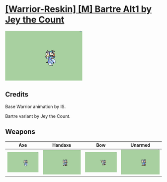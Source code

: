 # [\[Warrior-Reskin\] \[M\] Bartre Alt1 by Jey the Count](./)

<img src="./3.%20Axe/Axe_000.png" alt="[Warrior-Reskin] [M] Bartre Alt1 by Jey the Count standing" />

## Credits

Base Warrior animation by IS. 

Bartre variant by Jey the Count.

## Weapons


|Axe |Handaxe |Bow |Unarmed |
|  :---: | :---: | :---: | :---: |
| <img alt="Axe animation" src="./3.%20Axe/Axe.gif" /> | <img alt="Handaxe animation" src="./4.%20Handaxe/Handaxe.gif" /> | <img alt="Bow animation" src="./5.%20Bow/Bow.gif" /> | <img alt="Unarmed animation" src="./8.%20Unarmed/Unarmed.gif" /> |
